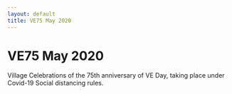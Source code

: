 ```yaml
---
layout: default
title: VE75 May 2020
---
```


# VE75 May 2020

Village Celebrations of the 75th anniversary of VE Day, taking place under Covid-19 Social distancing rules.


<div id="ve75"></div>

<script src="/home/gallery/ve75.js"></script>
<script src="/home/gallery/galleries.js"></script>

<script>
  document.getElementById("ve75").style.height="25em";
</script>

